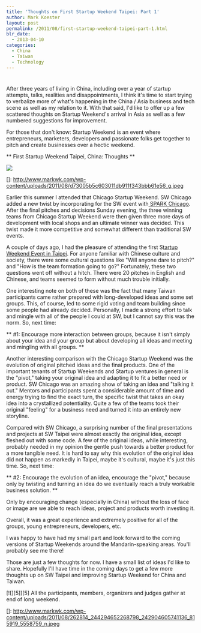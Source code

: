 ```yaml
---
title: 'Thoughts on First Startup Weekend Taipei: Part 1'
author: Mark Koester
layout: post
permalink: /2011/08/first-startup-weekend-taipei-part-1.html
blr_date:
  - 2013-04-10
categories:
  - China
  - Taiwan
  - Technology
---
```

# 

After three years of living in China, including over a year of startup attempts, talks, realities and disappointments, I think it's time to start trying to verbalize more of what's happening in the China / Asia business and tech scene as well as my relation to it. With that said, I'd like to offer up a few scattered thoughts on Startup Weekend's arrival in Asia as well as a few numbered suggestions for improvement.

For those that don't know: Startup Weekend is an event where entrepreneurs, marketers, developers and passionate folks get together to pitch and create businesses over a hectic weekend.

** First Startup Weekend Taipei, China: Thoughts **

[![][2]][2]

 []: http://www.markwk.com/wp-content/uploads/2011/08/d73005b5c603011db911f343bbb61e56_g.jpeg

Earlier this summer I attended that Chicago Startup Weekend. SW Chicago added a new twist by incorporating for the SW event with[ SPARK Chicago][2]. After the final pitches and decisions Sunday evening, the three winning teams from Chicago Startup Weekend were then given three more days of development with local shops and an ultimate winner was decided. This twist made it more competitive and somewhat different than traditional SW events.

 [2]: http://www.sparkchi.com/2011/07/meet-the-spark-teams/

A couple of days ago, I had the pleasure of attending the first S[tartup Weekend Event in Taipei][3]. For anyone familiar with Chinese culture and society, there were some cultural questions like "Will anyone dare to pitch?" and "How is the team formation going to go?" Fortunately, these two questions went off without a hitch. There were 20 pitches in English and Chinese, and teams seemed to form without much trouble initially.

 [3]: http://taipei.startupweekend.org

One interesting note on both of these was the fact that many Taiwan participants came rather prepared with long-developed ideas and some set groups. This, of course, led to some rigid voting and team building since some people had already decided. Personally, I made a strong effort to talk and mingle with all of the people I could at SW, but I cannot say this was the norm. So, next time:

** #1: Encourage more interaction between groups, because it isn't simply about your idea and your group but about developing all ideas and meeting and mingling with all groups. **

Another interesting comparison with the Chicago Startup Weekend was the evolution of original pitched ideas and the final products. One of the important tenants of Startup Weekends and Startup ventures in general is the "pivot," taking your original idea and adapting it to fit a better need or product. SW Chicago was an amazing show of taking an idea and "talking it out." Mentors and participants spent a considerable amount of time and energy trying to find the exact turn, the specific twist that takes an okay idea into a crystallized potentiality. Quite a few of the teams took their original "feeling" for a business need and turned it into an entirely new storyline.

Compared with SW Chicago, a surprising number of the final presentations and projects at SW Taipei were almost exactly the original idea, except fleshed out with some code. A few of the original ideas, while interesting, probably needed in my opinion the gentle push towards a better product for a more tangible need. It is hard to say why this evolution of the original idea did not happen as markedly in Taipei, maybe it's cultural, maybe it's just this time. So, next time:

** #2: Encourage the evolution of an idea, encourage the "pivot," because only by twisting and turning an idea do we eventually reach a truly workable business solution. **

Only by encouraging change (especially in China) without the loss of face or image are we able to reach ideas, project and products worth investing it.

Overall, it was a great experience and extremely positive for all of the groups, young entrepreneurs, developers, etc.

I was happy to have had my small part and look forward to the coming versions of Startup Weekends around the Mandarin-speaking areas. You'll probably see me there!

Those are just a few thoughts for now. I have a small list of ideas I'd like to share. Hopefully I'll have time in the coming days to get a few more thoughts up on SW Taipei and improving Startup Weekend for China and Taiwan.

[![][5]][5]
All the participants, members, organizers and judges gather at end of long weekend.

 []: http://www.markwk.com/wp-content/uploads/2011/08/262814_244294652268798_242904605741136_815919_5558759_n.jpeg